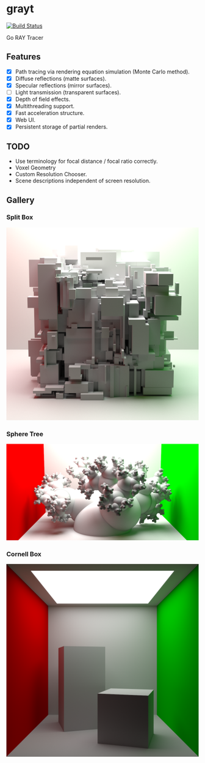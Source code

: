 # grayt

[![Build Status](https://travis-ci.org/peterstace/grayt.svg?branch=master)](https://travis-ci.org/peterstace/grayt)

Go RAY Tracer

## Features

- [X] Path tracing via rendering equation simulation (Monte Carlo method).
- [X] Diffuse reflections (matte surfaces).
- [X] Specular reflections (mirror surfaces).
- [ ] Light transmission (transparent surfaces).
- [X] Depth of field effects.
- [X] Multithreading support.
- [X] Fast acceleration structure.
- [X] Web UI.
- [X] Persistent storage of partial renders.

## TODO

- Use terminology for focal distance / focal ratio correctly.
- Voxel Geometry
- Custom Resolution Chooser.
- Scene descriptions independent of screen resolution.

## Gallery

### Split Box

![Split Box](/gallery/splitbox[KQRdZO3e8KI]_1024x1024_q100000.png)

### Sphere Tree

![Sphere Tree](/gallery/sphere_tree[T35GCh3Lpj4]_1024x512_q100000.png)

### Cornell Box

![Cornell Box](/gallery/out_q100000.png)

